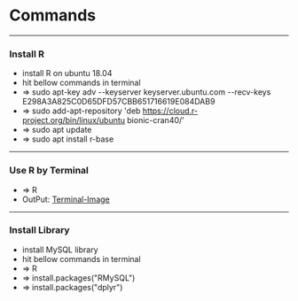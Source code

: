 # Commands

---
### Install R 
- install R on ubuntu 18.04
- hit bellow commands in terminal
- => sudo apt-key adv --keyserver keyserver.ubuntu.com --recv-keys E298A3A825C0D65DFD57CBB651716619E084DAB9
- => sudo add-apt-repository 'deb https://cloud.r-project.org/bin/linux/ubuntu bionic-cran40/'
- => sudo apt update
- => sudo apt install r-base


---
### Use R by Terminal
- => R
- OutPut: [Terminal-Image](https://github.com/Candy128x/r-concept#django-welcome-page-) 


---
### Install Library
- install MySQL library
- hit bellow commands in terminal
- => R
- => install.packages("RMySQL")
- => install.packages("dplyr")